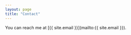 ```yaml
---
layout: page
title: "Contact"
---
```


You can reach me at [{{ site.email }}](mailto:{{ site.email }}).
